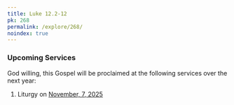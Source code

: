 ```yaml
---
title: Luke 12.2-12
pk: 268
permalink: /explore/268/
noindex: true
---
```


### Upcoming Services

God willing, this Gospel will be proclaimed at the following services over the next year:


1. Liturgy on [November,  7, 2025](https://orthocal.info/readings/gregorian/2025/11/07/)
